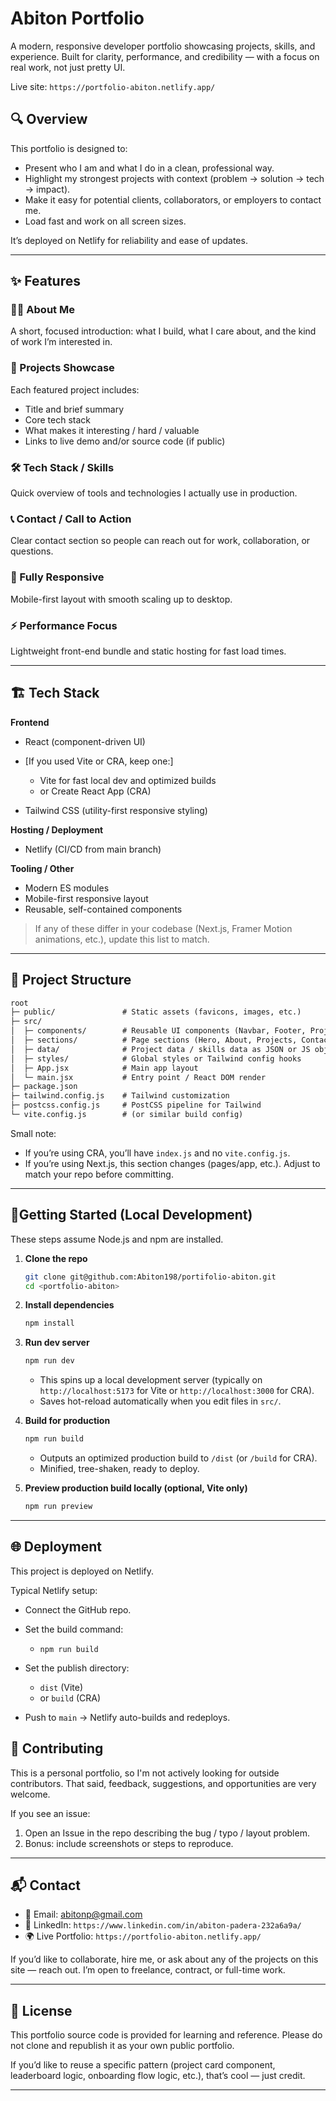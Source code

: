 
# Abiton Portfolio

A modern, responsive developer portfolio showcasing projects, skills, and experience. Built for clarity, performance, and credibility — with a focus on real work, not just pretty UI.

Live site: `https://portfolio-abiton.netlify.app/`

## 🔍 Overview

This portfolio is designed to:

* Present who I am and what I do in a clean, professional way.
* Highlight my strongest projects with context (problem → solution → tech → impact).
* Make it easy for potential clients, collaborators, or employers to contact me.
* Load fast and work on all screen sizes.

It’s deployed on Netlify for reliability and ease of updates.

---

## ✨ Features

### 🧑‍💻 About Me

A short, focused introduction: what I build, what I care about, and the kind of work I’m interested in.

### 🚀 Projects Showcase

Each featured project includes:

* Title and brief summary
* Core tech stack
* What makes it interesting / hard / valuable
* Links to live demo and/or source code (if public)

### 🛠 Tech Stack / Skills

Quick overview of tools and technologies I actually use in production.

### 📞 Contact / Call to Action

Clear contact section so people can reach out for work, collaboration, or questions.

### 📱 Fully Responsive

Mobile-first layout with smooth scaling up to desktop.

### ⚡ Performance Focus

Lightweight front-end bundle and static hosting for fast load times.

---

## 🏗 Tech Stack

**Frontend**

* React (component-driven UI)
* [If you used Vite or CRA, keep one:]

  * Vite for fast local dev and optimized builds
  * or Create React App (CRA)
* Tailwind CSS (utility-first responsive styling)

**Hosting / Deployment**

* Netlify (CI/CD from main branch)

**Tooling / Other**

* Modern ES modules
* Mobile-first responsive layout
* Reusable, self-contained components

> If any of these differ in your codebase (Next.js, Framer Motion animations, etc.), update this list to match.

---

## 📂 Project Structure

```txt
root
├─ public/               # Static assets (favicons, images, etc.)
├─ src/
│  ├─ components/        # Reusable UI components (Navbar, Footer, ProjectCard, etc.)
│  ├─ sections/          # Page sections (Hero, About, Projects, Contact)
│  ├─ data/              # Project data / skills data as JSON or JS objects
│  ├─ styles/            # Global styles or Tailwind config hooks
│  ├─ App.jsx            # Main app layout
│  └─ main.jsx           # Entry point / React DOM render
├─ package.json
├─ tailwind.config.js    # Tailwind customization
├─ postcss.config.js     # PostCSS pipeline for Tailwind
└─ vite.config.js        # (or similar build config)
```

Small note:

* If you’re using CRA, you’ll have `index.js` and no `vite.config.js`.
* If you’re using Next.js, this section changes (pages/app, etc.). Adjust to match your repo before committing.

---

## 🚦Getting Started (Local Development)

These steps assume Node.js and npm are installed.

1. **Clone the repo**

   ```bash
   git clone git@github.com:Abiton198/portifolio-abiton.git
   cd <portfolio-abiton>
   ```

2. **Install dependencies**

   ```bash
   npm install
   ```

3. **Run dev server**

   ```bash
   npm run dev
   ```

   * This spins up a local development server (typically on `http://localhost:5173` for Vite or `http://localhost:3000` for CRA).
   * Saves hot-reload automatically when you edit files in `src/`.

4. **Build for production**

   ```bash
   npm run build
   ```

   * Outputs an optimized production build to `/dist` (or `/build` for CRA).
   * Minified, tree-shaken, ready to deploy.

5. **Preview production build locally (optional, Vite only)**

   ```bash
   npm run preview
   ```

---

## 🌐 Deployment

This project is deployed on Netlify.

Typical Netlify setup:

* Connect the GitHub repo.
* Set the build command:

  * `npm run build`
* Set the publish directory:

  * `dist` (Vite)
  * or `build` (CRA)
* Push to `main` → Netlify auto-builds and redeploys.


## 🤝 Contributing

This is a personal portfolio, so I'm not actively looking for outside contributors.
That said, feedback, suggestions, and opportunities are very welcome.

If you see an issue:

1. Open an Issue in the repo describing the bug / typo / layout problem.
2. Bonus: include screenshots or steps to reproduce.

---

## 📬 Contact

* 📧 Email: abitonp@gmail.com
* 💼 LinkedIn: `https://www.linkedin.com/in/abiton-padera-232a6a9a/`
* 🌍 Live Portfolio: `https://portfolio-abiton.netlify.app/`

If you’d like to collaborate, hire me, or ask about any of the projects on this site — reach out. I’m open to freelance, contract, or full-time work.

---

## 📄 License

This portfolio source code is provided for learning and reference.
Please do not clone and republish it as your own public portfolio.

If you’d like to reuse a specific pattern (project card component, leaderboard logic, onboarding flow logic, etc.), that’s cool — just credit.

---

